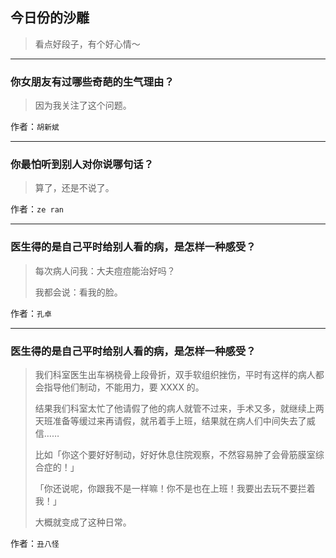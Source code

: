 ## 今日份的沙雕

> 看点好段子，有个好心情～


 
---

### 你女朋友有过哪些奇葩的生气理由？

> 因为我关注了这个问题。


作者：`胡新斌`

---

### 你最怕听到别人对你说哪句话？

> 算了，还是不说了。


作者：`ze ran`

---

### 医生得的是自己平时给别人看的病，是怎样一种感受？

> 每次病人问我：大夫痘痘能治好吗？
> 
> 我都会说：看我的脸。


作者：`孔卓`

---

### 医生得的是自己平时给别人看的病，是怎样一种感受？

> 我们科室医生出车祸桡骨上段骨折，双手软组织挫伤，平时有这样的病人都会指导他们制动，不能用力，要 XXXX 的。
> 
> 结果我们科室太忙了他请假了他的病人就管不过来，手术又多，就继续上两天班准备等缓过来再请假，就吊着手上班，结果就在病人们中间失去了威信……
> 
> 比如「你这个要好好制动，好好休息住院观察，不然容易肿了会骨筋膜室综合症的！」
> 
> 「你还说呢，你跟我不是一样嘛！你不是也在上班！我要出去玩不要拦着我！」
> 
> 大概就变成了这种日常。


作者：`丑八怪`